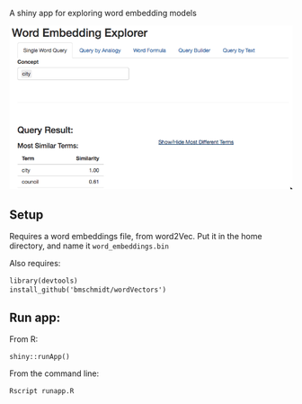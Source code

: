 A shiny app for exploring word embedding models



![Alt text](screenshot.png?raw=true "Screenshot")



## Setup
Requires a word embeddings file, from word2Vec. Put it in the home directory, and name it `word_embeddings.bin`

Also requires:
```
library(devtools)
install_github('bmschmidt/wordVectors')
```

## Run app:

From R:

```
shiny::runApp()
```

From the command line:

```
Rscript runapp.R
```
